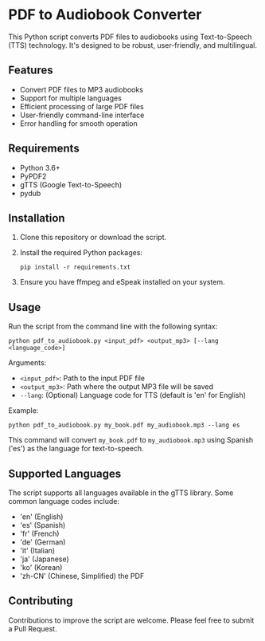 # PDF to Audiobook Converter

This Python script converts PDF files to audiobooks using Text-to-Speech (TTS) technology. It's designed to be robust, user-friendly, and multilingual.

## Features

- Convert PDF files to MP3 audiobooks
- Support for multiple languages
- Efficient processing of large PDF files
- User-friendly command-line interface
- Error handling for smooth operation

## Requirements

- Python 3.6+
- PyPDF2
- gTTS (Google Text-to-Speech)
- pydub

## Installation

1. Clone this repository or download the script.

2. Install the required Python packages:

   ```
   pip install -r requirements.txt
   ```

3. Ensure you have ffmpeg and eSpeak installed on your system.

## Usage

Run the script from the command line with the following syntax:

```
python pdf_to_audiobook.py <input_pdf> <output_mp3> [--lang <language_code>]
```

Arguments:
- `<input_pdf>`: Path to the input PDF file
- `<output_mp3>`: Path where the output MP3 file will be saved
- `--lang`: (Optional) Language code for TTS (default is 'en' for English)

Example:
```
python pdf_to_audiobook.py my_book.pdf my_audiobook.mp3 --lang es
```

This command will convert `my_book.pdf` to `my_audiobook.mp3` using Spanish ('es') as the language for text-to-speech.

## Supported Languages

The script supports all languages available in the gTTS library. Some common language codes include:

- 'en' (English)
- 'es' (Spanish)
- 'fr' (French)
- 'de' (German)
- 'it' (Italian)
- 'ja' (Japanese)
- 'ko' (Korean)
- 'zh-CN' (Chinese, Simplified) the PDF

## Contributing

Contributions to improve the script are welcome. Please feel free to submit a Pull Request.
